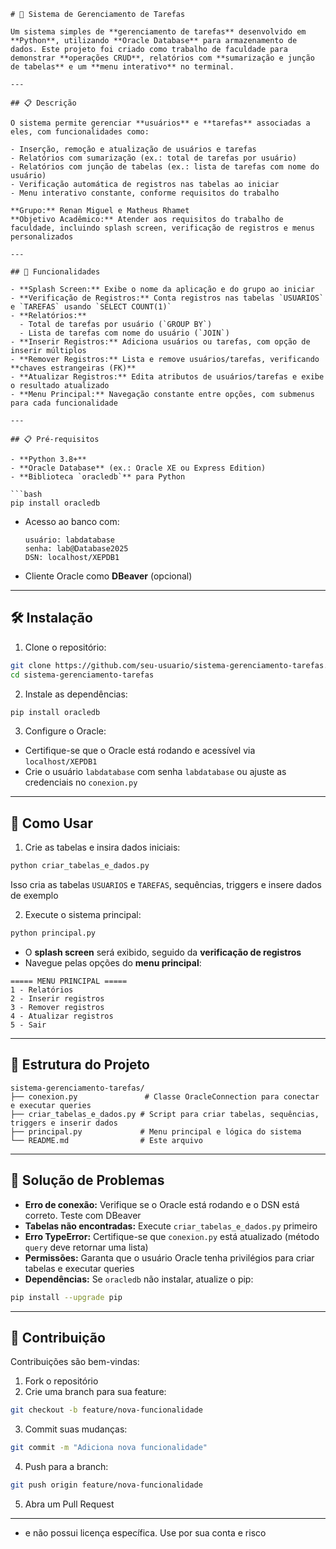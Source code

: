```
# 📝 Sistema de Gerenciamento de Tarefas

Um sistema simples de **gerenciamento de tarefas** desenvolvido em **Python**, utilizando **Oracle Database** para armazenamento de dados. Este projeto foi criado como trabalho de faculdade para demonstrar **operações CRUD**, relatórios com **sumarização e junção de tabelas** e um **menu interativo** no terminal.

---

## 📋 Descrição

O sistema permite gerenciar **usuários** e **tarefas** associadas a eles, com funcionalidades como:

- Inserção, remoção e atualização de usuários e tarefas  
- Relatórios com sumarização (ex.: total de tarefas por usuário)  
- Relatórios com junção de tabelas (ex.: lista de tarefas com nome do usuário)  
- Verificação automática de registros nas tabelas ao iniciar  
- Menu interativo constante, conforme requisitos do trabalho  

**Grupo:** Renan Miguel e Matheus Rhamet  
**Objetivo Acadêmico:** Atender aos requisitos do trabalho de faculdade, incluindo splash screen, verificação de registros e menus personalizados

---

## 🚀 Funcionalidades

- **Splash Screen:** Exibe o nome da aplicação e do grupo ao iniciar  
- **Verificação de Registros:** Conta registros nas tabelas `USUARIOS` e `TAREFAS` usando `SELECT COUNT(1)`  
- **Relatórios:**  
  - Total de tarefas por usuário (`GROUP BY`)  
  - Lista de tarefas com nome do usuário (`JOIN`)  
- **Inserir Registros:** Adiciona usuários ou tarefas, com opção de inserir múltiplos  
- **Remover Registros:** Lista e remove usuários/tarefas, verificando **chaves estrangeiras (FK)**  
- **Atualizar Registros:** Edita atributos de usuários/tarefas e exibe o resultado atualizado  
- **Menu Principal:** Navegação constante entre opções, com submenus para cada funcionalidade

---

## 📋 Pré-requisitos

- **Python 3.8+**  
- **Oracle Database** (ex.: Oracle XE ou Express Edition)  
- **Biblioteca `oracledb`** para Python  

```bash
pip install oracledb
```

- Acesso ao banco com:  
  ```
  usuário: labdatabase
  senha: lab@Database2025
  DSN: localhost/XEPDB1
  ```
- Cliente Oracle como **DBeaver** (opcional)

---

## 🛠️ Instalação

1. Clone o repositório:  
```bash
git clone https://github.com/seu-usuario/sistema-gerenciamento-tarefas.git
cd sistema-gerenciamento-tarefas
```

2. Instale as dependências:  
```bash
pip install oracledb
```

3. Configure o Oracle:  
- Certifique-se que o Oracle está rodando e acessível via `localhost/XEPDB1`  
- Crie o usuário `labdatabase` com senha `labdatabase` ou ajuste as credenciais no `conexion.py`

---

## 📖 Como Usar

1. Crie as tabelas e insira dados iniciais:  
```bash
python criar_tabelas_e_dados.py
```  
Isso cria as tabelas `USUARIOS` e `TAREFAS`, sequências, triggers e insere dados de exemplo

2. Execute o sistema principal:  
```bash
python principal.py
```  
- O **splash screen** será exibido, seguido da **verificação de registros**  
- Navegue pelas opções do **menu principal**:

```
===== MENU PRINCIPAL =====
1 - Relatórios
2 - Inserir registros
3 - Remover registros
4 - Atualizar registros
5 - Sair
```

---

## 📁 Estrutura do Projeto

```
sistema-gerenciamento-tarefas/
├── conexion.py               # Classe OracleConnection para conectar e executar queries
├── criar_tabelas_e_dados.py # Script para criar tabelas, sequências, triggers e inserir dados
├── principal.py             # Menu principal e lógica do sistema
└── README.md                # Este arquivo
```

---

## 🐛 Solução de Problemas

- **Erro de conexão:** Verifique se o Oracle está rodando e o DSN está correto. Teste com DBeaver  
- **Tabelas não encontradas:** Execute `criar_tabelas_e_dados.py` primeiro  
- **Erro TypeError:** Certifique-se que `conexion.py` está atualizado (método `query` deve retornar uma lista)  
- **Permissões:** Garanta que o usuário Oracle tenha privilégios para criar tabelas e executar queries  
- **Dependências:** Se `oracledb` não instalar, atualize o pip:  
```bash
pip install --upgrade pip
```

---

## 🤝 Contribuição

Contribuições são bem-vindas:

1. Fork o repositório  
2. Crie uma branch para sua feature:  
```bash
git checkout -b feature/nova-funcionalidade
```
3. Commit suas mudanças:  
```bash
git commit -m "Adiciona nova funcionalidade"
```
4. Push para a branch:  
```bash
git push origin feature/nova-funcionalidade
```
5. Abra um Pull Request

---

* e não possui licença específica. Use por sua conta e risco
```
